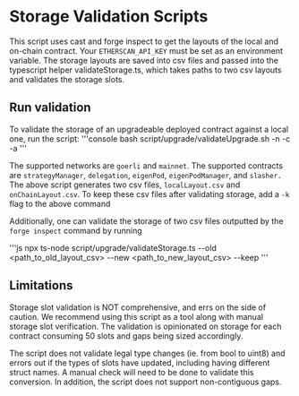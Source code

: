 # Storage Validation Scripts
This script uses cast and forge inspect to get the layouts of the local and on-chain contract. Your `ETHERSCAN_API_KEY` must be set as an environment variable. The storage layouts are saved into csv files and passed into the typescript helper validateStorage.ts, which takes paths to two csv layouts and validates the storage slots.

## Run validation
To validate the storage of an upgradeable deployed contract against a local one, run the script:
'''console
bash script/upgrade/validateUpgrade.sh -n <network> -c <contract> -a <implementation address>
'''

The supported networks are `goerli` and `mainnet`. The supported contracts are `strategyManager`, `delegation`, `eigenPod`, `eigenPodManager`, and `slasher.
`
The above script generates two csv files, `localLayout.csv` and `onChainLayout.csv`. To keep these csv files after validating storage, add a `-k` flag to the above command

Additionally, one can validate the storage of two csv files outputted by the `forge inspect` command by running 

'''js
npx ts-node script/upgrade/validateStorage.ts --old <path_to_old_layout_csv> --new <path_to_new_layout_csv> --keep
'''

## Limitations
Storage slot validation is NOT comprehensive, and errs on the side of caution. We recommend using this script as a tool along with manual storage slot verification. The validation is opinionated on storage for each contract consuming 50 slots and gaps being sized accordingly.

The script does not validate legal type changes (ie. from bool to uint8) and errors out if the types of slots have updated, including having different struct names. A manual check will need to be done to validate this conversion. In addition, the script does not support non-contiguous gaps.